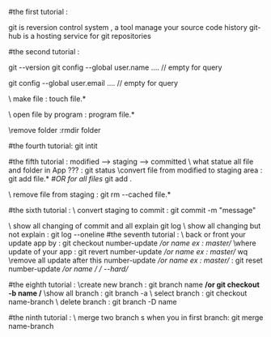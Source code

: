 #the first tutorial :

  git is reversion control system , a tool manage your source code history
  git-hub is a hosting service for git repositories

#the second tutorial :

git --version
git config --global user.name .... // empty for query

git config --global user.email .... // empty for query

\\ make file : touch file.*

\\ open file by program : program file.*

\\remove folder :rmdir folder

#the fourth tutorial:
git intit

#the fifth tutorial :
modified --> staging --> committed
\\ what statue all file and folder in App ??? :
  git status
\\convert file from modified to staging area :
  git add file.*
  *#OR for all files*
  git add .

\\ remove file from staging :
  git rm --cached file.*


#the sixth tutorial  :
  \\ convert staging to commit :
    git commit -m "message"

  \\ show all changing of commit and all explain
    git log
    \\ show all changing but not explain :
      git log --oneline
#the seventh tutorial :
    \\ back or front your update app by :
      git checkout number-update */or name ex : master/*
    \\where update of your app :
      git revert number-update */or name ex : master/*  wq
    \\remove all update after this   number-update */or name ex : master/* :
    git reset number-update */or name /* */ --hard/*


#the eighth tutorial :
  \\create new branch :
    git branch name
    **/or git checkout -b name /**
  \\show all branch :
  git branch -a
  \\ select branch :
  git checkout name-branch
  \\ delete branch :
  git branch -D name


#the ninth tutorial :
\\ merge two branch s  when you in first branch:
git merge name-branch
